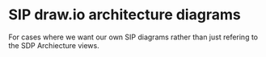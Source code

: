 # SIP draw.io architecture diagrams

For cases where we want our own SIP diagrams rather than just refering to the
SDP Archiecture views.